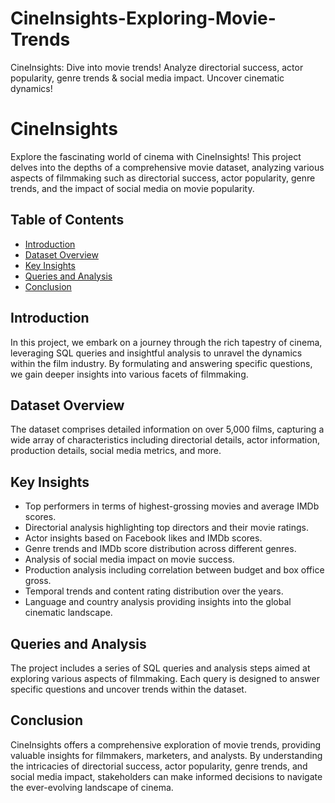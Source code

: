 # CineInsights-Exploring-Movie-Trends
CineInsights: Dive into movie trends! Analyze directorial success, actor popularity, genre trends &amp; social media impact. Uncover cinematic dynamics!

# CineInsights

Explore the fascinating world of cinema with CineInsights! This project delves into the depths of a comprehensive movie dataset, analyzing various aspects of filmmaking such as directorial success, actor popularity, genre trends, and the impact of social media on movie popularity.

## Table of Contents

- [Introduction](#introduction)
- [Dataset Overview](#dataset-overview)
- [Key Insights](#key-insights)
- [Queries and Analysis](#queries-and-analysis)
- [Conclusion](#conclusion)

## Introduction

In this project, we embark on a journey through the rich tapestry of cinema, leveraging SQL queries and insightful analysis to unravel the dynamics within the film industry. By formulating and answering specific questions, we gain deeper insights into various facets of filmmaking.

## Dataset Overview

The dataset comprises detailed information on over 5,000 films, capturing a wide array of characteristics including directorial details, actor information, production details, social media metrics, and more.

## Key Insights

- Top performers in terms of highest-grossing movies and average IMDb scores.
- Directorial analysis highlighting top directors and their movie ratings.
- Actor insights based on Facebook likes and IMDb scores.
- Genre trends and IMDb score distribution across different genres.
- Analysis of social media impact on movie success.
- Production analysis including correlation between budget and box office gross.
- Temporal trends and content rating distribution over the years.
- Language and country analysis providing insights into the global cinematic landscape.

## Queries and Analysis

The project includes a series of SQL queries and analysis steps aimed at exploring various aspects of filmmaking. Each query is designed to answer specific questions and uncover trends within the dataset.

## Conclusion

CineInsights offers a comprehensive exploration of movie trends, providing valuable insights for filmmakers, marketers, and analysts. By understanding the intricacies of directorial success, actor popularity, genre trends, and social media impact, stakeholders can make informed decisions to navigate the ever-evolving landscape of cinema.


